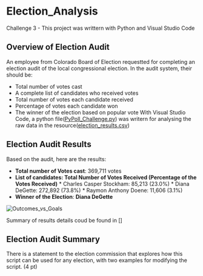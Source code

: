 # Election_Analysis
Challenge 3 - This project was writtern with Python and Visual Studio Code

## Overview of Election Audit
An employee from Colorado Board of Election requestted for completing an election audit of the local congressional election.  In the audit system, their should be:
- Total number of votes cast
- A complete list of candidates who received votes
- Total number of votes each candidate received
- Percentage of votes each candidate won
- The winner of the election based on popular vote
With Visual Studio Code, a python file([PyPoll_Challenge.py](/PyRoll_Challenge.py)) was writern for analysing the raw data in the resource([election_results.csv](/election_results.csv))

## Election Audit Results
Based on the audit, here are the results:
- **Total number of Votes cast**: 369,711 votes
- **List of candidates: Total Number of Votes Received (Percentage of the Votes Received)**
      * Charles Casper Stockham: 85,213 (23.0%)
      * Diana DeGette: 272,892 (73.8%)
      * Raymon Anthony Doene: 11,606 (3.1%)
- **Winner of the Election**: **Diana DeGette**      


![Outcomes_vs_Goals](Resources/Outcomes_vs_Goals.png)

Summary of results details coud be found in []

## Election Audit Summary

There is a statement to the election commission that explores how this script can be used for any election, with two examples for modifying the script. (4 pt)
